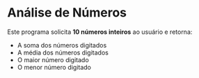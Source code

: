 # Análise de Números

Este programa solicita **10 números inteiros** ao usuário e retorna:

- A soma dos números digitados  
- A média dos números digitados  
- O maior número digitado  
- O menor número digitado
